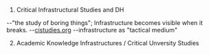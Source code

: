 1. Critical Infrastructural Studies and DH

--"the study of boring things"; Infrastructure becomes visible when it breaks.
--[cistudies.org](https://cistudies.org)
--infrastructure as "tactical medium"

2. Academic Knowledge Infrastructures / Critical Unversity Studies

